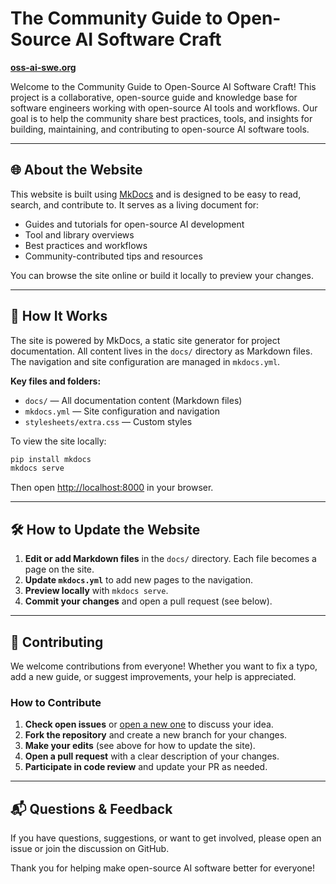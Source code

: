
# The Community Guide to Open-Source AI Software Craft

**[oss-ai-swe.org](https://oss-ai-swe.org/)**

Welcome to the Community Guide to Open-Source AI Software Craft! This project is a collaborative, open-source guide and knowledge base for software engineers working with open-source AI tools and workflows. Our goal is to help the community share best practices, tools, and insights for building, maintaining, and contributing to open-source AI software tools.

---

## 🌐 About the Website

This website is built using [MkDocs](https://www.mkdocs.org/) and is designed to be easy to read, search, and contribute to. It serves as a living document for:

- Guides and tutorials for open-source AI development
- Tool and library overviews
- Best practices and workflows
- Community-contributed tips and resources

You can browse the site online or build it locally to preview your changes.

---

## 🚀 How It Works

The site is powered by MkDocs, a static site generator for project documentation. All content lives in the `docs/` directory as Markdown files. The navigation and site configuration are managed in `mkdocs.yml`.

**Key files and folders:**

- `docs/` — All documentation content (Markdown files)
- `mkdocs.yml` — Site configuration and navigation
- `stylesheets/extra.css` — Custom styles

To view the site locally:

```sh
pip install mkdocs
mkdocs serve
```
Then open [http://localhost:8000](http://localhost:8000) in your browser.

---

## 🛠️ How to Update the Website

1. **Edit or add Markdown files** in the `docs/` directory. Each file becomes a page on the site.
2. **Update `mkdocs.yml`** to add new pages to the navigation.
3. **Preview locally** with `mkdocs serve`.
4. **Commit your changes** and open a pull request (see below).

---

## 🤝 Contributing

We welcome contributions from everyone! Whether you want to fix a typo, add a new guide, or suggest improvements, your help is appreciated.

### How to Contribute

1. **Check open issues** or [open a new one](https://github.com/intellectronica/oss-ai-swe/issues) to discuss your idea.
2. **Fork the repository** and create a new branch for your changes.
3. **Make your edits** (see above for how to update the site).
4. **Open a pull request** with a clear description of your changes.
5. **Participate in code review** and update your PR as needed.

---

## 📬 Questions & Feedback

If you have questions, suggestions, or want to get involved, please open an issue or join the discussion on GitHub.

Thank you for helping make open-source AI software better for everyone!
